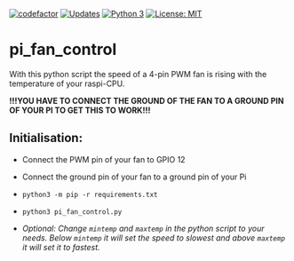 [![codefactor](https://www.codefactor.io/repository/github/leow149/pi_fan_control/badge)](https://www.codefactor.io/repository/github/leow149/pi_fan_control)
[![Updates](https://pyup.io/repos/github/leow149/pi_fan_control/shield.svg)](https://pyup.io/repos/github/leow149/pi_fan_control/)
[![Python 3](https://pyup.io/repos/github/leow149/pi_fan_control/python-3-shield.svg)](https://pyup.io/repos/github/leow149/pi_fan_control/)
[![License: MIT](https://img.shields.io/badge/License-MIT-yellow.svg)](https://opensource.org/licenses/MIT)

# pi_fan_control

With this python script the speed of a 4-pin PWM fan is rising with the temperature of your raspi-CPU.

**!!!YOU HAVE TO CONNECT THE GROUND OF THE FAN TO A GROUND PIN OF YOUR PI TO GET THIS TO WORK!!!**

## Initialisation:

-   Connect the PWM pin of your fan to GPIO 12

-   Connect the ground pin of your fan to a ground pin of your Pi

-   `python3 -m pip -r requirements.txt`

-   `python3 pi_fan_control.py`

-   _Optional: Change `mintemp` and `maxtemp` in the python script to your needs. Below `mintemp` it will set the speed to slowest and above `maxtemp` it will set it to fastest._

